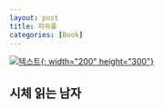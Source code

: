 ```yaml
---
layout: post
title: 파워풀
categories: [Book]
---
```


[![텍스트](http://image.yes24.com/goods/60792130/XL){: width="200" height="300"}](http://www.yes24.com/Product/Goods/60792130)

## 시체 읽는 남자
